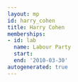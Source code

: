 ```yaml
---
layout: mp
id: harry_cohen
title: Harry Cohen
memberships:
- id: lab
  name: Labour Party
  start: 
  end: '2010-03-30'
autogenerated: true
---
```

